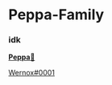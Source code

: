 # Peppa-Family

### idk

[**Peppa**🐷](https://www.youtube.com/watch?v=dQw4w9WgXcQ)

[Wernox#0001](https://discord:/users/352437199960145921)
